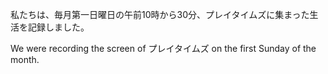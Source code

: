 私たちは、毎月第一日曜日の午前10時から30分、プレイタイムズに集まった生活を記録しました。

We were recording the screen of プレイタイムズ on the first Sunday of the month.